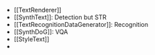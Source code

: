 - [[TextRenderer]]
- [[SynthText]]: Detection but STR
- [[TextRecognitionDataGenerator]]: Recognition
- [[SynthDoG]]: VQA
- [[StyleText]]
-